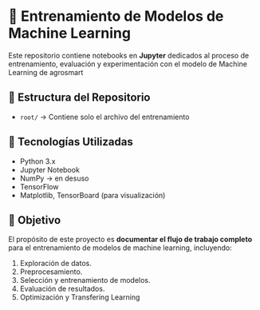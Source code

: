 # 🧠 Entrenamiento de Modelos de Machine Learning

Este repositorio contiene notebooks en **Jupyter** dedicados al proceso de entrenamiento, evaluación y experimentación con el modelo de Machine Learning de agrosmart

## 📂 Estructura del Repositorio
- `root/` → Contiene solo el archivo del entrenamiento 

## 🚀 Tecnologías Utilizadas
- Python 3.x  
- Jupyter Notebook  
- NumPy → en desuso
- TensorFlow
- Matplotlib, TensorBoard (para visualización)  

## 🔎 Objetivo
El propósito de este proyecto es **documentar el flujo de trabajo completo** para el entrenamiento de modelos de machine learning, incluyendo:  
1. Exploración de datos.  
2. Preprocesamiento.  
3. Selección y entrenamiento de modelos.  
4. Evaluación de resultados.  
5. Optimización y Transfering Learning
   

